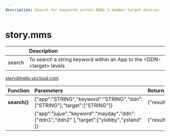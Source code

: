 ```yaml
---
description: Search for keywords across DDNs & member target devices
---
```


# story.mms

|  | Description |
| :--- | :--- |
| search | To search a string keyword within an App to the &lt;DDN-&gt;target&gt; levels |

story@hello.ypcloud.com

| Function | Parameters | Return |
| :--- | :--- | :--- |
| **search\(\)** | {"app":"STRING","keyword":"STRING","ddn":\["STRING"\],"target":\["STRING"\]} | {"result":"STRING"} |
|  | {"app":"jujue","keyword":"mayday","ddn":\["ddn1","ddn2" \],"target":\["ylobby","ystand" \]} | {"result":"OK"} |

